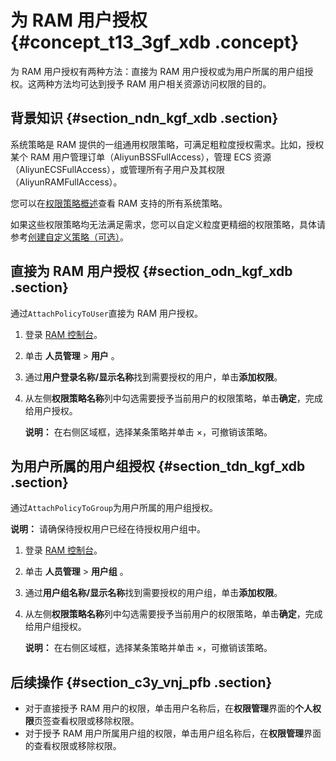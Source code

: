 # 为 RAM 用户授权 {#concept_t13_3gf_xdb .concept}

为 RAM 用户授权有两种方法：直接为 RAM 用户授权或为用户所属的用户组授权。这两种方法均可达到授予 RAM 用户相关资源访问权限的目的。

## 背景知识 {#section_ndn_kgf_xdb .section}

系统策略是 RAM 提供的一组通用权限策略，可满足粗粒度授权需求。比如，授权某个 RAM 用户管理订单（AliyunBSSFullAccess），管理 ECS 资源（AliyunECSFullAccess），或管理所有子用户及其权限（AliyunRAMFullAccess）。

您可以在[权限策略概述](../../../../../intl.zh-CN/用户指南/权限管理/权限策略概述.md#)查看 RAM 支持的所有系统策略。

如果这些权限策略均无法满足需求，您可以自定义粒度更精细的权限策略，具体请参考[创建自定义策略（可选）](intl.zh-CN/快速入门/创建自定义策略（可选）.md)。

## 直接为 RAM 用户授权 {#section_odn_kgf_xdb .section}

通过`AttachPolicyToUser`直接为 RAM 用户授权。

1.  登录 [RAM 控制台](https://ram.console.aliyun.com/)。
2.  单击 **人员管理** \> **用户** 。
3.  通过**用户登录名称/显示名称**找到需要授权的用户，单击**添加权限**。
4.  从左侧**权限策略名称**列中勾选需要授予当前用户的权限策略，单击**确定**，完成给用户授权。

    **说明：** 在右侧区域框，选择某条策略并单击 ×，可撤销该策略。


## 为用户所属的用户组授权 {#section_tdn_kgf_xdb .section}

通过`AttachPolicyToGroup`为用户所属的用户组授权。

**说明：** 请确保待授权用户已经在待授权用户组中。

1.  登录 [RAM 控制台](https://ram.console.aliyun.com/)。
2.  单击 **人员管理** \> **用户组** 。
3.  通过**用户组名称/显示名称**找到需要授权的用户组，单击**添加权限**。
4.  从左侧**权限策略名称**列中勾选需要授予当前用户的权限策略，单击**确定**，完成给用户组授权。

    **说明：** 在右侧区域框，选择某条策略并单击 ×，可撤销该策略。


## 后续操作 {#section_c3y_vnj_pfb .section}

-   对于直接授予 RAM 用户的权限，单击用户名称后，在**权限管理**界面的**个人权限**页签查看权限或移除权限。
-   对于授予 RAM 用户所属用户组的权限，单击用户组名称后，在**权限管理**界面的查看权限或移除权限。

